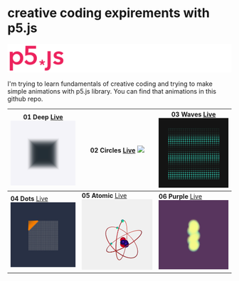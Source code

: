 

# creative coding expirements with p5.js



![](previews\p5js.png)

I'm trying to learn fundamentals of creative coding and trying to make simple animations with p5.js library. You can find that animations in this github repo.



| **01 Deep** [Live](https://obsfx.github.io/creativecoding/deep) ![](previews\deep.gif) | **02 Circles** [Live](https://obsfx.github.io/creativecoding/circles) ![](previews\circles.gif) | **03 Waves** [Live](https://obsfx.github.io/creativecoding/waves) ![](previews\waves.gif) |
| ------------------------------------------------------------ | ------------------------------------------------------------ | ------------------------------------------------------------ |
| **04 Dots** [Live](https://obsfx.github.io/creativecoding/dots) ![](previews\dots.gif) | **05 Atomic** [Live](https://obsfx.github.io/creativecoding/atomic) ![](previews\atomic.gif) | **06 Purple** [Live](https://obsfx.github.io/creativecoding/purple) ![](previews\purple.gif) |



